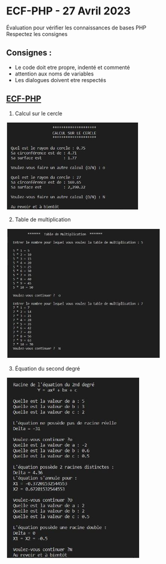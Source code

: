 # ECF-PHP - 27 Avril 2023
Évaluation pour vérifier les connaissances de bases PHP  
Respectez les consignes  
## Consignes :  
* Le code doit etre propre, indenté et commenté
* attention aux noms de variables
* Les dialogues doivent etre respectés  

## [ECF-PHP](./profile/Doc/ECF-PHP.pdf)&nbsp;&nbsp;  

1. Calcul sur le cercle  

![CalculCercle](./profile/Doc/1.jpg)&nbsp;&nbsp;  

2. Table de multiplication  

![multiplication](./profile/Doc/2.jpg)&nbsp;&nbsp;  

3. Équation du second degré  

![equation](./profile/Doc/3.jpg)&nbsp;&nbsp; 
